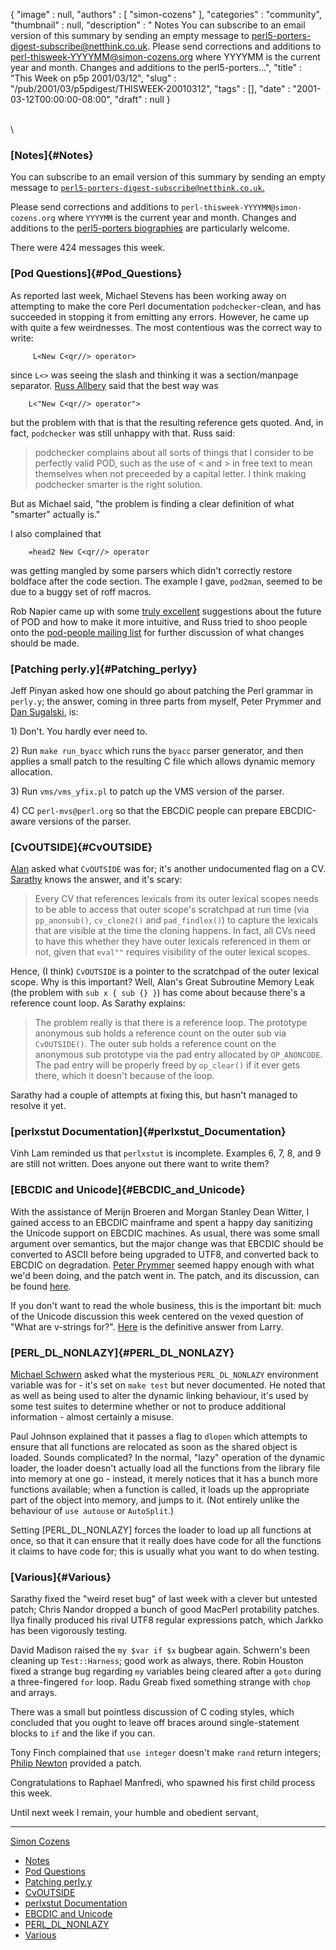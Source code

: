 {
   "image" : null,
   "authors" : [
      "simon-cozens"
   ],
   "categories" : "community",
   "thumbnail" : null,
   "description" : " Notes You can subscribe to an email version of this summary by sending an empty message to perl5-porters-digest-subscribe@netthink.co.uk. Please send corrections and additions to perl-thisweek-YYYYMM@simon-cozens.org where YYYYMM is the current year and month. Changes and additions to the perl5-porters...",
   "title" : "This Week on p5p 2001/03/12",
   "slug" : "/pub/2001/03/p5pdigest/THISWEEK-20010312",
   "tags" : [],
   "date" : "2001-03-12T00:00:00-08:00",
   "draft" : null
}





\
\

### [Notes]{#Notes}

You can subscribe to an email version of this summary by sending an
empty message to
[`perl5-porters-digest-subscribe@netthink.co.uk`.](mailto:perl5-porters-digest-subscribe@netthink.co.uk)

Please send corrections and additions to
`perl-thisweek-YYYYMM@simon-cozens.org` where `YYYYMM` is the current
year and month. Changes and additions to the [perl5-porters
biographies](http://simon-cozens.org/writings/whos-who.html) are
particularly welcome.

There were 424 messages this week.

### [Pod Questions]{#Pod_Questions}

As reported last week, Michael Stevens has been working away on
attempting to make the core Perl documentation `podchecker`-clean, and
has succeeded in stopping it from emitting any errors. However, he came
up with quite a few weirdnesses. The most contentious was the correct
way to write:

         L<New C<qr//> operator>

since `L<>` was seeing the slash and thinking it was a section/manpage
separator. [Russ
Allbery](http://simon-cozens.org/writings/whos-who.html#ALLBERY) said
that the best way was

        L<"New C<qr//> operator">

but the problem with that is that the resulting reference gets quoted.
And, in fact, `podchecker` was still unhappy with that. Russ said:

> podchecker complains about all sorts of things that I consider to be
> perfectly valid POD, such as the use of &lt; and &gt; in free text to
> mean themselves when not preceeded by a capital letter. I think making
> podchecker smarter is the right solution.

But as Michael said, "the problem is finding a clear definition of what
"smarter" actually is."

I also complained that

        =head2 New C<qr//> operator

was getting mangled by some parsers which didn't correctly restore
boldface after the code section. The example I gave, `pod2man`, seemed
to be due to a buggy set of roff macros.

Rob Napier came up with some [truly
excellent](http://www.xray.mpe.mpg.de/mailing-lists/perl5-porters/2001-03/msg00365.html)
suggestions about the future of POD and how to make it more intuitive,
and Russ tried to shoo people onto the [pod-people mailing
list](http://lists.perl.org/showlist.cgi?name=pod-people) for further
discussion of what changes should be made.

### [Patching perly.y]{#Patching_perlyy}

Jeff Pinyan asked how one should go about patching the Perl grammar in
`perly.y`; the answer, coming in three parts from myself, Peter Prymmer
and [Dan
Sugalski](http://simon-cozens.org/writings/whos-who.html#SUGALSKI), is:

1\) Don't. You hardly ever need to.

2\) Run `make run_byacc` which runs the `byacc` parser generator, and
then applies a small patch to the resulting C file which allows dynamic
memory allocation.

3\) Run `vms/vms_yfix.pl` to patch up the VMS version of the parser.

4\) CC `perl-mvs@perl.org` so that the EBCDIC people can prepare
EBCDIC-aware versions of the parser.

### [CvOUTSIDE]{#CvOUTSIDE}

[Alan](http://simon-cozens.org/writings/whos-who.html#BURLISON) asked
what `CvOUTSIDE` was for; it's another undocumented flag on a CV.
[Sarathy](http://simon-cozens.org/writings/whos-who.html#GURUSAMY) knows
the answer, and it's scary:

> Every CV that references lexicals from its outer lexical scopes needs
> to be able to access that outer scope's scratchpad at run time (via
> `pp_anonsub()`, `cv_clone2()` and `pad_findlex()`) to capture the
> lexicals that are visible at the time the cloning happens. In fact,
> all CVs need to have this whether they have outer lexicals referenced
> in them or not, given that `eval""` requires visibility of the outer
> lexical scopes.

Hence, (I think) `CvOUTSIDE` is a pointer to the scratchpad of the outer
lexical scope. Why is this important? Well, Alan's Great Subroutine
Memory Leak (the problem with `sub x { sub {} }`) has come about because
there's a reference count loop. As Sarathy explains:

> The problem really is that there is a reference loop. The prototype
> anonymous sub holds a reference count on the outer sub via
> `CvOUTSIDE()`. The outer sub holds a reference count on the anonymous
> sub prototype via the pad entry allocated by `OP_ANONCODE`. The pad
> entry will be properly freed by `op_clear()` if it ever gets there,
> which it doesn't because of the loop.

Sarathy had a couple of attempts at fixing this, but hasn't managed to
resolve it yet.

### [perlxstut Documentation]{#perlxstut_Documentation}

Vinh Lam reminded us that `perlxstut` is incomplete. Examples 6, 7, 8,
and 9 are still not written. Does anyone out there want to write them?

### [EBCDIC and Unicode]{#EBCDIC_and_Unicode}

With the assistance of Merijn Broeren and Morgan Stanley Dean Witter, I
gained access to an EBCDIC mainframe and spent a happy day sanitizing
the Unicode support on EBCDIC machines. As usual, there was some small
argument over semantics, but the major change was that EBCDIC should be
converted to ASCII before being upgraded to UTF8, and converted back to
EBCDIC on degradation. [Peter
Prymmer](http://simon-cozens.org/writings/whos-who.html#PRYMMER) seemed
happy enough with what we'd been doing, and the patch went in. The
patch, and its discussion, can be found
[here](http://www.xray.mpe.mpg.de/mailing-lists/perl5-porters/2001-03/msg00441.html).

If you don't want to read the whole business, this is the important bit:
much of the Unicode discussion this week centered on the vexed question
of "What are v-strings for?".
[Here](http://www.xray.mpe.mpg.de/mailing-lists/perl5-porters/2001-03/msg00549.html)
is the definitive answer from Larry.

### [PERL\_DL\_NONLAZY]{#PERL_DL_NONLAZY}

[Michael
Schwern](http://simon-cozens.org/writings/whos-who.html#SCHWERN) asked
what the mysterious `PERL_DL_NONLAZY` environment variable was for -
it's set on `make test` but never documented. He noted that as well as
being used to alter the dynamic linking behaviour, it's used by some
test suites to determine whether or not to produce additional
information - almost certainly a misuse.

Paul Johnson explained that it passes a flag to `dlopen` which attempts
to ensure that all functions are relocated as soon as the shared object
is loaded. Sounds complicated? In the normal, "lazy" operation of the
dynamic loader, the loader doesn't actually load all the functions from
the library file into memory at one go - instead, it merely notices that
it has a bunch more functions available; when a function is called, it
loads up the appropriate part of the object into memory, and jumps to
it. (Not entirely unlike the behaviour of `use autouse` or `AutoSplit`.)

Setting \[PERL\_DL\_NONLAZY\] forces the loader to load up all functions
at once, so that it can ensure that it really does have code for all the
functions it claims to have code for; this is usually what you want to
do when testing.

### [Various]{#Various}

Sarathy fixed the "weird reset bug" of last week with a clever but
untested patch; Chris Nandor dropped a bunch of good MacPerl protability
patches. Ilya finally produced his rival UTF8 regular expressions patch,
which Jarkko has been vigorously testing.

David Madison raised the `my $var if $x` bugbear again. Schwern's been
cleaning up `Test::Harness`; good work as always, there. Robin Houston
fixed a strange bug regarding `my` variables being cleared after a
`goto` during a three-fingered `for` loop. Radu Greab fixed something
strange with `chop` and arrays.

There was a small but pointless discussion of C coding styles, which
concluded that you ought to leave off braces around single-statement
blocks to `if` and the like if you can.

Tony Finch complained that `use integer` doesn't make `rand` return
integers; [Philip
Newton](http://simon-cozens.org/writings/whos-who.html#NEWTON) provided
a patch.

Congratulations to Raphael Manfredi, who spawned his first child process
this week.

Until next week I remain, your humble and obedient servant,

------------------------------------------------------------------------

[Simon Cozens](mailto:simon@brecon.co.uk)
-   [Notes](#Notes)
-   [Pod Questions](#Pod_Questions)
-   [Patching perly.y](#Patching_perlyy)
-   [CvOUTSIDE](#CvOUTSIDE)
-   [perlxstut Documentation](#perlxstut_Documentation)
-   [EBCDIC and Unicode](#EBCDIC_and_Unicode)
-   [PERL\_DL\_NONLAZY](#PERL_DL_NONLAZY)
-   [Various](#Various)


